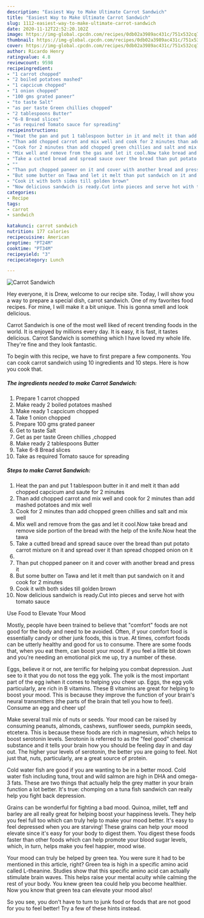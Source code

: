 ```yaml
---
description: "Easiest Way to Make Ultimate Carrot Sandwich"
title: "Easiest Way to Make Ultimate Carrot Sandwich"
slug: 1112-easiest-way-to-make-ultimate-carrot-sandwich
date: 2020-11-12T22:52:20.102Z
image: https://img-global.cpcdn.com/recipes/0db02a3989ac431c/751x532cq70/carrot-sandwich-recipe-main-photo.jpg
thumbnail: https://img-global.cpcdn.com/recipes/0db02a3989ac431c/751x532cq70/carrot-sandwich-recipe-main-photo.jpg
cover: https://img-global.cpcdn.com/recipes/0db02a3989ac431c/751x532cq70/carrot-sandwich-recipe-main-photo.jpg
author: Ricardo Henry
ratingvalue: 4.8
reviewcount: 9598
recipeingredient:
- "1 carrot chopped"
- "2 boiled potatoes mashed"
- "1 capcicum chopped"
- "1 onion chopped"
- "100 gms grated paneer"
- "to taste Salt"
- "as per taste Green chillies chopped"
- "2 tablespoons Butter"
- "6-8 Bread slices"
- "as required Tomato sauce for spreading"
recipeinstructions:
- "Heat the pan and put 1 tablespoon butter in it and melt it than add chopped capcicum and saute for 2 minutes"
- "Than add chopped carrot and mix well and cook for 2 minutes than add mashed potatoes and mix well"
- "Cook for 2 minutes than add chopped green chillies and salt and mix well"
- "Mix well and remove from the gas and let it cool.Now take bread and remove side portion of the bread with the help of the knife.Now heat the tawa"
- "Take a cutted bread and spread sauce over the bread than put potato carrot mixture on it and spread over it than spread chopped onion on it"
- ""
- "Than put chopped paneer on it and cover with another bread and press it"
- "But some butter on Tawa and let it melt than put sandwich on it and cook for 2 minutes"
- "Cook it with both sides till golden brown"
- "Now delicious sandwich is ready.Cut into pieces and serve hot with tomato sauce"
categories:
- Recipe
tags:
- carrot
- sandwich

katakunci: carrot sandwich 
nutrition: 177 calories
recipecuisine: American
preptime: "PT24M"
cooktime: "PT34M"
recipeyield: "3"
recipecategory: Lunch

---
```



![Carrot Sandwich](https://img-global.cpcdn.com/recipes/0db02a3989ac431c/751x532cq70/carrot-sandwich-recipe-main-photo.jpg)

Hey everyone, it is Drew, welcome to our recipe site. Today, I will show you a way to prepare a special dish, carrot sandwich. One of my favorites food recipes. For mine, I will make it a bit unique. This is gonna smell and look delicious.

Carrot Sandwich is one of the most well liked of recent trending foods in the world. It is enjoyed by millions every day. It is easy, it is fast, it tastes delicious. Carrot Sandwich is something which I have loved my whole life. They're fine and they look fantastic.




To begin with this recipe, we have to first prepare a few components. You can cook carrot sandwich using 10 ingredients and 10 steps. Here is how you cook that.

<!--inarticleads1-->

##### The ingredients needed to make Carrot Sandwich:

1. Prepare 1 carrot chopped
1. Make ready 2 boiled potatoes mashed
1. Make ready 1 capcicum chopped
1. Take 1 onion chopped
1. Prepare 100 gms grated paneer
1. Get to taste Salt
1. Get as per taste Green chillies ,chopped
1. Make ready 2 tablespoons Butter
1. Take 6-8 Bread slices
1. Take as required Tomato sauce for spreading




<!--inarticleads2-->

##### Steps to make Carrot Sandwich:

1. Heat the pan and put 1 tablespoon butter in it and melt it than add chopped capcicum and saute for 2 minutes
1. Than add chopped carrot and mix well and cook for 2 minutes than add mashed potatoes and mix well
1. Cook for 2 minutes than add chopped green chillies and salt and mix well
1. Mix well and remove from the gas and let it cool.Now take bread and remove side portion of the bread with the help of the knife.Now heat the tawa
1. Take a cutted bread and spread sauce over the bread than put potato carrot mixture on it and spread over it than spread chopped onion on it
1. 
1. Than put chopped paneer on it and cover with another bread and press it
1. But some butter on Tawa and let it melt than put sandwich on it and cook for 2 minutes
1. Cook it with both sides till golden brown
1. Now delicious sandwich is ready.Cut into pieces and serve hot with tomato sauce




Use Food to Elevate Your Mood


Mostly, people have been trained to believe that "comfort" foods are not good for the body and need to be avoided. Often, if your comfort food is essentially candy or other junk foods, this is true. At times, comfort foods can be utterly healthy and good for us to consume. There are some foods that, when you eat them, can boost your mood. If you feel a little bit down and you're needing an emotional pick me up, try a number of these.

Eggs, believe it or not, are terrific for helping you combat depression. Just see to it that you do not toss the egg yolk. The yolk is the most important part of the egg iwhen it comes to helping you cheer up. Eggs, the egg yolk particularly, are rich in B vitamins. These B vitamins are great for helping to boost your mood. This is because they improve the function of your brain's neural transmitters (the parts of the brain that tell you how to feel). Consume an egg and cheer up!

Make several trail mix of nuts or seeds. Your mood can be raised by consuming peanuts, almonds, cashews, sunflower seeds, pumpkin seeds, etcetera. This is because these foods are rich in magnesium, which helps to boost serotonin levels. Serotonin is referred to as the "feel good" chemical substance and it tells your brain how you should be feeling day in and day out. The higher your levels of serotonin, the better you are going to feel. Not just that, nuts, particularly, are a great source of protein.

Cold water fish are good if you are wanting to be in a better mood. Cold water fish including tuna, trout and wild salmon are high in DHA and omega-3 fats. These are two things that actually help the grey matter in your brain function a lot better. It's true: chomping on a tuna fish sandwich can really help you fight back depression. 

Grains can be wonderful for fighting a bad mood. Quinoa, millet, teff and barley are all really great for helping boost your happiness levels. They help you feel full too which can truly help to make your mood better. It's easy to feel depressed when you are starving! These grains can help your mood elevate since it's easy for your body to digest them. You digest these foods faster than other foods which can help promote your blood sugar levels, which, in turn, helps make you feel happier, mood wise.

Your mood can truly be helped by green tea. You were sure it had to be mentioned in this article, right? Green tea is high in a specific amino acid called L-theanine. Studies show that this specific amino acid can actually stimulate brain waves. This helps raise your mental acuity while calming the rest of your body. You knew green tea could help you become healthier. Now you know that green tea can elevate your mood also!

So you see, you don't have to turn to junk food or foods that are not good for you to feel better! Try  a few  of  these  hints  instead.

